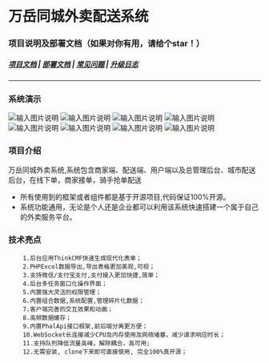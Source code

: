



 
# 万岳同城外卖配送系统




### 项目说明及部署文档（如果对你有用，请给个star！）
##### <a target="_blank" href="http://doc.sdwanyue.com/wanyue_open_web/2006714">项目文档</a> |  <a target="_blank" href="https://www.kancloud.cn/wanyuekaiyuan11/wanyue_education/2788919">部署文档</a>  |  <a target="_blank" href="https://www.kancloud.cn/wanyuekaiyuan11/wanyue_education/2788919">常见问题</a> | <a target="_blank" href="https://www.kancloud.cn/wanyuekaiyuan11/wanyue_education/2788919">升级日志</a>

---

### 系统演示
![输入图片说明](https://gitee.com/WanYueKeJi/wanyue_waimai_web/raw/master/images/1.png)
![输入图片说明](https://gitee.com/WanYueKeJi/wanyue_waimai_web/raw/master/images/2.png)
![输入图片说明](https://gitee.com/WanYueKeJi/wanyue_waimai_web/raw/master/images/3.png)
![输入图片说明](https://gitee.com/WanYueKeJi/wanyue_waimai_web/raw/master/images/4(4).png)
![输入图片说明](https://gitee.com/WanYueKeJi/wanyue_waimai_web/raw/master/images/5.png)
![输入图片说明](https://gitee.com/WanYueKeJi/wanyue_waimai_web/raw/master/images/6.png)
![输入图片说明](https://gitee.com/WanYueKeJi/wanyue_waimai_web/raw/master/images/7.png)
![输入图片说明](https://gitee.com/WanYueKeJi/wanyue_waimai_web/raw/master/images/8.png)

   
### 项目介绍
万岳同城外卖系统,系统包含商家端、配送端、用户端以及总管理后台、城市配送后台，在线下单，商家接单，骑手抢单配送
* 所有使用到的框架或者组件都是基于开源项目,代码保证100%开源。
* 系统功能通用，无论是个人还是企业都可以利用该系统快速搭建一个属于自己的外卖服务平台。


### 技术亮点
```
    1.后台应用ThinkCMF快速生成现代化表单； 
    2.PHPExcel数据导出,导出表格更加美观,可视；
    3.支持微信/支付宝支付,支付接入更加快捷,简单；
    4.后台多任务窗口化操作界面；
    5.内置强大灵活的权限管理；
    6.内置组合数据,系统配置,管理碎片化数据；
    7.客户端完善的交互效果和动画；
    8.高频数据缓存； 
    9.内置PhalApi接口框架,前后端分离更方便；
    10.WebSocket长连接减少CPU及内存使用及网络堵塞，减少请求响应时长；
    11.支持队列降低流量高峰，解除耦合，高可用;
    12.无需安装, clone下来即可直接使用, 完全100%真开源；
```



